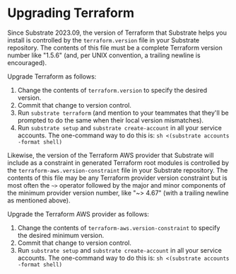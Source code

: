 # Upgrading Terraform

Since Substrate 2023.09, the version of Terraform that Substrate helps you install is controlled by the `terraform.version` file in your Substrate repository. The contents of this file must be a complete Terraform version number like "1.5.6" (and, per UNIX convention, a trailing newline is encouraged).

Upgrade Terraform as follows:

1. Change the contents of `terraform.version` to specify the desired version.
2. Commit that change to version control.
3. Run `substrate terraform` (and mention to your teammates that they'll be prompted to do the same when their local version mismatches).
4. Run `substrate setup` and `substrate create-account` in all your service accounts. The one-command way to do this is: `sh <(substrate accounts -format shell)`

Likewise, the version of the Terraform AWS provider that Substrate will include as a constraint in generated Terraform root modules is controlled by the `terraform-aws.version-constraint` file in your Substrate repository. The contents of this file may be any Terraform provider version constraint but is most often the `~>` operator followed by the major and minor components of the minimum provider version number, like "~> 4.67" (with a trailing newline as mentioned above).

Upgrade the Terraform AWS provider as follows:

1. Change the contents of `terraform-aws.version-constraint` to specify the desired minimum version.
2. Commit that change to version control.
3. Run `substrate setup` and `substrate create-account` in all your service accounts. The one-command way to do this is: `sh <(substrate accounts -format shell)`
